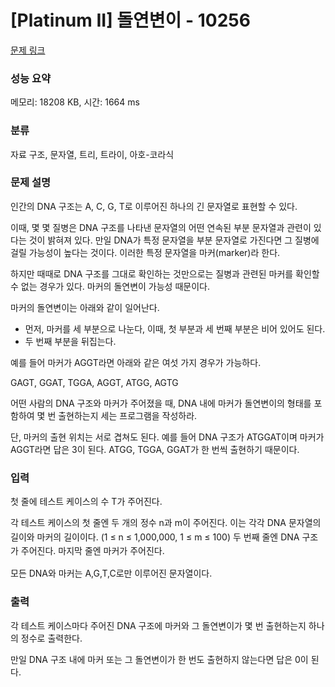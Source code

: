 # [Platinum II] 돌연변이 - 10256 

[문제 링크](https://www.acmicpc.net/problem/10256) 

### 성능 요약

메모리: 18208 KB, 시간: 1664 ms

### 분류

자료 구조, 문자열, 트리, 트라이, 아호-코라식

### 문제 설명

<p>인간의 DNA 구조는 A, C, G, T로 이루어진 하나의 긴 문자열로 표현할 수 있다.</p>

<p>이때, 몇 몇 질병은 DNA 구조를 나타낸 문자열의 어떤 연속된 부분 문자열과 관련이 있다는 것이 밝혀져 있다. 만일 DNA가 특정 문자열을 부분 문자열로 가진다면 그 질병에 걸릴 가능성이 높다는 것이다. 이러한 특정 문자열을 마커(marker)라 한다.</p>

<p>하지만 때때로 DNA 구조를 그대로 확인하는 것만으로는 질병과 관련된 마커를 확인할 수 없는 경우가 있다. 마커의 돌연변이 가능성 때문이다.</p>

<p>마커의 돌연변이는 아래와 같이 일어난다.</p>

<ul>
	<li>먼저, 마커를 세 부분으로 나눈다, 이때, 첫 부분과 세 번째 부분은 비어 있어도 된다.</li>
	<li>두 번째 부분을 뒤집는다.</li>
</ul>

<p>예를 들어 마커가 AGGT라면 아래와 같은 여섯 가지 경우가 가능하다.</p>

<p>GAGT, GGAT, TGGA, AGGT, ATGG, AGTG</p>

<p>어떤 사람의 DNA 구조와 마커가 주어졌을 때, DNA 내에 마커가 돌연변이의 형태를 포함하여 몇 번 출현하는지 세는 프로그램을 작성하라.</p>

<p>단, 마커의 출현 위치는 서로 겹쳐도 된다. 예를 들어 DNA 구조가 ATGGAT이며 마커가 AGGT라면 답은 3이 된다. ATGG, TGGA, GGAT가 한 번씩 출현하기 때문이다.</p>

### 입력 

 <p>첫 줄에 테스트 케이스의 수 T가 주어진다.</p>

<p>각 테스트 케이스의 첫 줄엔 두 개의 정수 n과 m이 주어진다. <span style="line-height:1.6em">이는 각각 DNA 문자열의 길이와 마커의 길이이다. (1 ≤ n ≤ 1,000,000, 1 ≤ m ≤ 100) </span><span style="line-height:1.6em">두 번째 줄엔 DNA 구조가 주어진다. </span><span style="line-height:1.6em">마지막 줄엔 마커가 주어진다.</span></p>

<p>모든 DNA와 마커는 A,G,T,C로만 이루어진 문자열이다.</p>

### 출력 

 <p>각 테스트 케이스마다 주어진 DNA 구조에 마커와 그 돌연변이가 몇 번 출현하는지 하나의 정수로 출력한다.</p>

<p>만일 DNA 구조 내에 마커 또는 그 돌연변이가 한 번도 출현하지 않는다면 답은 0이 된다.</p>


